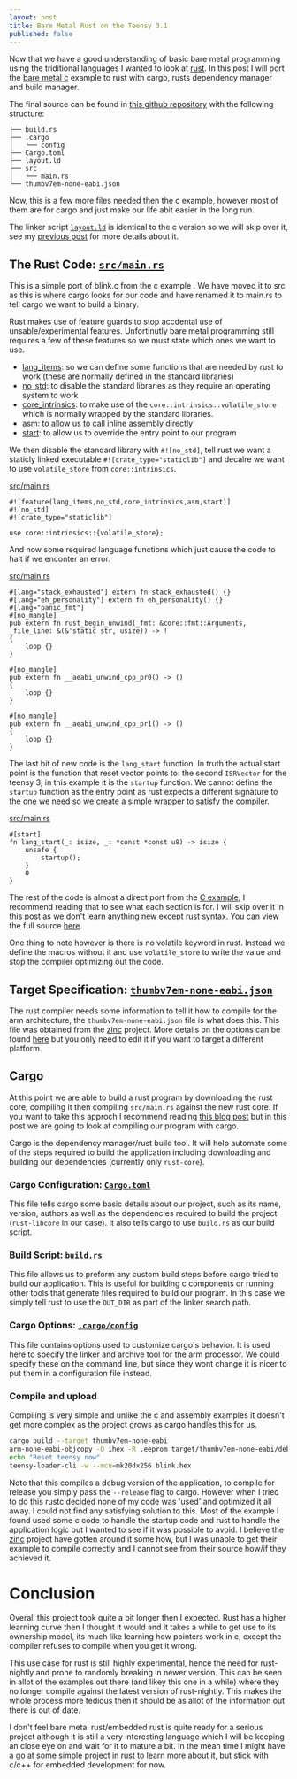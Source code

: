 ```yaml
---
layout: post
title: Bare Metal Rust on the Teensy 3.1
published: false
---
```



Now that we have a good understanding of basic bare metal programming using the
triditional languages I wanted to look at [rust](https://www.rust-lang.org/). In this post I will port the
[bare metal c](bare-metal-c-on-the-teensy-3.1/) example to rust with cargo,
rusts dependency manager and build manager.



<!--more-->

The final source can be found in [this github
repository](https://github.com/james147/embedded-examples/tree/master/teensy-3-rust) with the following structure:

```
├── build.rs
├── .cargo
│   └── config
├── Cargo.toml
├── layout.ld
├── src
│   └── main.rs
└── thumbv7em-none-eabi.json
```

Now, this is a few more files needed then the c example, however most of them are for cargo and just make our life abit easier in the long run.

The linker script
[`layout.ld`](https://github.com/james147/embedded-examples/blob/master/teensy-3-rust/layout.ld)
is identical to the c version so we will skip over it, see my [previous
post](bare-metal-c-on-the-teensy-3.1/) for more details about it.

## The Rust Code: [`src/main.rs`](https://github.com/james147/embedded-examples/blob/master/teensy-3-rust/src/main.rs)

This is a simple port of blink.c from the c example . We have moved it to src as
this is where cargo looks for our code and have renamed it to main.rs to tell
cargo we want to build a binary.

Rust makes use of feature guards to stop accdental use of unsable/experimental features. Unfortinutly bare metal programming still requires a few of these features so we must state which ones we want to use.

* [lang_items](https://doc.rust-lang.org/book/lang-items.html): so we can define some functions that are needed by rust to work (these are normally defined in the standard libraries)
* [no_std](https://doc.rust-lang.org/book/no-stdlib.html): to disable the standard libraries as they require an operating system to work
* [core_intrinsics](https://doc.rust-lang.org/core/intrinsics/): to make use of the `core::intrinsics::volatile_store` which is normally wrapped by the standard libraries.
* [asm](https://doc.rust-lang.org/book/inline-assembly.html): to allow us to call inline assembly directly
* [start](https://gist.github.com/luqmana/fa40eb63ff653fdfb3cf): to allow us to override the entry point to our program

We then disable the standard library with `#![no_std]`, tell rust we want a staticly linked executable `#![crate_type="staticlib"]` and decalre we want to use `volatile_store` from `core::intrinsics`.

<div class="code-header"><a href="https://github.com/james147/embedded-examples/blob/master/teensy-3-rust/src/main.rs#L1-L5">src/main.rs</a></div>

~~~
#![feature(lang_items,no_std,core_intrinsics,asm,start)]
#![no_std]
#![crate_type="staticlib"]

use core::intrinsics::{volatile_store};
~~~

And now some required language functions which just cause the code to halt if we enconter an error.

<div class="code-header"><a href="https://github.com/james147/embedded-examples/blob/master/teensy-3-rust/src/main.rs#L7-L26">src/main.rs</a></div>

~~~
#[lang="stack_exhausted"] extern fn stack_exhausted() {}
#[lang="eh_personality"] extern fn eh_personality() {}
#[lang="panic_fmt"]
#[no_mangle]
pub extern fn rust_begin_unwind(_fmt: &core::fmt::Arguments, _file_line: &(&'static str, usize)) -> !
{
    loop {}
}

#[no_mangle]
pub extern fn __aeabi_unwind_cpp_pr0() -> ()
{
    loop {}
}

#[no_mangle]
pub extern fn __aeabi_unwind_cpp_pr1() -> ()
{
    loop {}
}
~~~

The last bit of new code is the `lang_start` function. In truth the actual start
point is the function that reset vector points to: the second `ISRVector` for
the teensy 3, in this example it is the `startup` function. We cannot define the
`startup` function as the entry point as rust expects a different signature to
the one we need so we create a simple wrapper to satisfy the compiler.

<div class="code-header"><a href="https://github.com/james147/embedded-examples/blob/master/teensy-3-rust/src/main.rs#L137-L143">src/main.rs</a></div>

~~~
#[start]
fn lang_start(_: isize, _: *const *const u8) -> isize {
    unsafe {
        startup();
    }
    0
}
~~~

The rest of the code is almost a direct port from the [C
example](https://github.com/james147/embedded-examples/blob/master/teensy-3-rust/src/main.rs#L28-L43),
I recommend reading that to see what each section is for. I will skip over it in
this post as we don't learn anything new except rust syntax. You can view the
full source
[here](https://github.com/james147/embedded-examples/blob/master/teensy-3-rust/src/main.rs).

One thing to note however is there is no volatile keyword in rust. Instead we
define the macros without it and use `volatile_store` to write the value and
stop the compiler optimizing out the code.


## Target Specification: [`thumbv7em-none-eabi.json`](https://github.com/james147/embedded-examples/blob/master/teensy-3-rust/thumbv7em-none-eabi.json)

The rust compiler needs some information to tell it how to compile for the arm
architecture, the `thumbv7em-none-eabi.json` file is what does this. This file
was obtained from the
[zinc](https://github.com/hackndev/zinc/blob/master/thumbv7em-none-eabi.json)
project. More details on the options can be found
[here](http://smallcultfollowing.com/rust-int-variations/imem-umem/rustc_back/target/struct.TargetOptions.html)
but you only need to edit it if you want to target a different platform.

## Cargo

At this point we are able to build a rust program by downloading the rust core,
compiling it then compiling `src/main.rs` against the new rust core. If you want
to take this approch I recommend reading [this blog
post](http://www.hashmismatch.net/2015/05/18/pragmatic-bare-metal-rust.html) but
in this post we are going to look at compiling our program with cargo.

Cargo is the dependency manager/rust build tool. It will help automate some of
the steps required to build the application including downloading and building
our dependencies (currently only `rust-core`).

### Cargo Configuration: [`Cargo.toml`](https://github.com/james147/embedded-examples/blob/master/teensy-3-rust/Cargo.toml)

This file tells cargo some basic details about our project, such as its name,
version, authors as well as the dependencies required to build the project
(`rust-libcore` in our case). It also tells cargo to use `build.rs` as our build
script.

### Build Script: [`build.rs`](https://github.com/james147/embedded-examples/blob/master/teensy-3-rust/build.rs)

This file allows us to preform any custom build steps before cargo tried to
build our application. This is useful for building c components or running other
tools that generate files required to build our program. In this case we simply
tell rust to use the `OUT_DIR` as part of the linker search path.

### Cargo Options: [`.cargo/config`](https://github.com/james147/embedded-examples/blob/master/teensy-3-rust/.cargo/config)

This file contains options used to customize cargo's behavior. It is used here
to specify the linker and archive tool for the arm processor. We could specify
these on the command line, but since they wont change it is nicer to put them in
a configuration file instead.

### Compile and upload

Compiling is very simple and unlike the c and assembly examples it doesn't get
more complex as the project grows as cargo handles this for us.

~~~bash
cargo build --target thumbv7em-none-eabi
arm-none-eabi-objcopy -O ihex -R .eeprom target/thumbv7em-none-eabi/debug/blink blink.hex
echo "Reset teensy now"
teensy-loader-cli -w --mcu=mk20dx256 blink.hex
~~~

Note that this compiles a debug version of the application, to compile for
release you simply pass the `--release` flag to cargo. However when I tried to
do this rustc decided none of my code was 'used' and optimized it all away. I
could not find any satisfying solution to this. Most of the example I found used
some c code to handle the startup code and rust to handle the application logic
but I wanted to see if it was possible to avoid. I believe the [zinc](https://zinc.rs/) project
have gotten around it some how, but I was unable to get their example to compile
correctly and I cannot see from their source how/if they achieved it.

# Conclusion

Overall this project took quite a bit longer then I expected. Rust has a higher
learning curve then I thought it would and it takes a while to get use to its
ownership model, its much like learning how pointers work in c, except the
compiler refuses to compile when you get it wrong.

This use case for rust is still highly experimental, hence the need for
rust-nightly and prone to randomly breaking in newer version. This can be seen
in allot of the examples out there (and likey this one in a while) where they no
longer compile against the latest version of rust-nightly. This makes the whole
process more tedious then it should be as allot of the information out there is
out of date.

I don't feel bare metal rust/embedded rust is quite ready for a serious project
although it is still a very interesting language which I will be keeping an
close eye on and wait for it to mature a bit. In the mean time I might have a go
at some simple project in rust to learn more about it, but stick with c/c++ for
embedded development for now.
